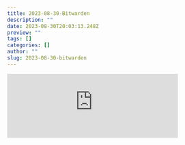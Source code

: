```yaml
---
title: 2023-08-30-Bitwarden
description: ""
date: 2023-08-30T20:03:13.248Z
preview: ""
tags: []
categories: []
author: ""
slug: 2023-08-30-bitwarden
---
```

<iframe src="https://mastodontech.de/@larnius/110980348254746074/embed" class="mastodon-embed" style="max-width: 100%; border: 0" width="400" allowfullscreen="allowfullscreen"></iframe><script src="https://mastodontech.de/embed.js" async="async"></script>

